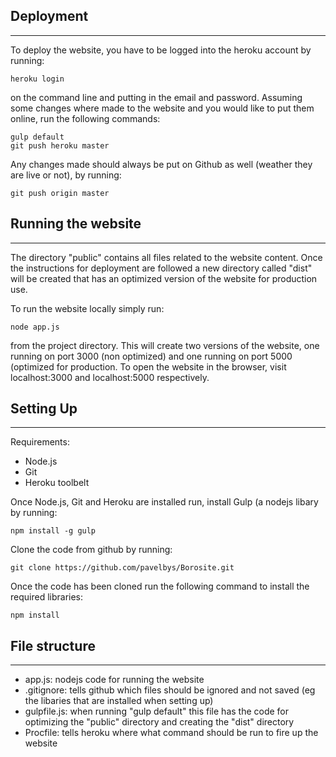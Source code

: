 ## Deployment
---
To deploy the website, you have to be logged into the heroku account by running:

    heroku login
on the command line and putting in the email and password.
Assuming some changes where made to the website and you would like to put them online, run the following commands:

	gulp default
    git push heroku master

Any changes made should always be put on Github as well (weather they are live or not), by running:

    git push origin master

## Running the website
---
The directory "public" contains all files related to the website content. Once the instructions for deployment are followed a new directory called "dist" will be created that has an optimized version of the website for production use.

To run the website locally simply run:

    node app.js

from the project directory. This will create two versions of the website, one running on port 3000 (non optimized) and one running on port 5000 (optimized for production.
To open the website in the browser, visit localhost:3000 and localhost:5000 respectively.

## Setting Up
---
Requirements:
 - Node.js
 - Git
 - Heroku toolbelt

Once Node.js, Git and Heroku are installed run, install Gulp (a nodejs libary by running:

    npm install -g gulp
Clone the code from github by running:

    git clone https://github.com/pavelbys/Borosite.git
Once the code has been cloned run the following command to install the required libraries:   
 
    npm install

## File structure
---

 - app.js: nodejs code for running the website
 - .gitignore: tells github which files should be ignored and not saved (eg the libaries that are installed when setting up)
 - gulpfile.js: when running "gulp default" this file has the code for optimizing the "public" directory and creating the "dist" directory 
 - Procfile: tells heroku where what command should be run to fire up the website
